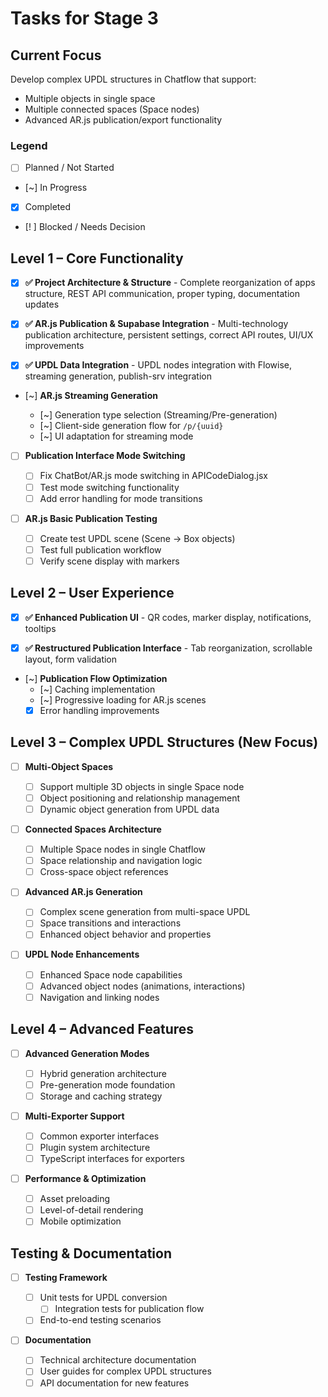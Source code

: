 # Tasks for Stage 3

## Current Focus

Develop complex UPDL structures in Chatflow that support:

-   Multiple objects in single space
-   Multiple connected spaces (Space nodes)
-   Advanced AR.js publication/export functionality

### Legend

-   [ ] Planned / Not Started
-   [~] In Progress
-   [x] Completed
-   [! ] Blocked / Needs Decision

## Level 1 – Core Functionality

-   [x] **✅ Project Architecture & Structure** - Complete reorganization of apps structure, REST API communication, proper typing, documentation updates

-   [x] **✅ AR.js Publication & Supabase Integration** - Multi-technology publication architecture, persistent settings, correct API routes, UI/UX improvements

-   [x] **✅ UPDL Data Integration** - UPDL nodes integration with Flowise, streaming generation, publish-srv integration

-   [~] **AR.js Streaming Generation**

    -   [~] Generation type selection (Streaming/Pre-generation)
    -   [~] Client-side generation flow for `/p/{uuid}`
    -   [~] UI adaptation for streaming mode

-   [ ] **Publication Interface Mode Switching**

    -   [ ] Fix ChatBot/AR.js mode switching in APICodeDialog.jsx
    -   [ ] Test mode switching functionality
    -   [ ] Add error handling for mode transitions

-   [ ] **AR.js Basic Publication Testing**
    -   [ ] Create test UPDL scene (Scene → Box objects)
    -   [ ] Test full publication workflow
    -   [ ] Verify scene display with markers

## Level 2 – User Experience

-   [x] **✅ Enhanced Publication UI** - QR codes, marker display, notifications, tooltips

-   [x] **✅ Restructured Publication Interface** - Tab reorganization, scrollable layout, form validation

-   [~] **Publication Flow Optimization**
    -   [~] Caching implementation
    -   [~] Progressive loading for AR.js scenes
    -   [x] Error handling improvements

## Level 3 – Complex UPDL Structures (New Focus)

-   [ ] **Multi-Object Spaces**

    -   [ ] Support multiple 3D objects in single Space node
    -   [ ] Object positioning and relationship management
    -   [ ] Dynamic object generation from UPDL data

-   [ ] **Connected Spaces Architecture**

    -   [ ] Multiple Space nodes in single Chatflow
    -   [ ] Space relationship and navigation logic
    -   [ ] Cross-space object references

-   [ ] **Advanced AR.js Generation**

    -   [ ] Complex scene generation from multi-space UPDL
    -   [ ] Space transitions and interactions
    -   [ ] Enhanced object behavior and properties

-   [ ] **UPDL Node Enhancements**
    -   [ ] Enhanced Space node capabilities
    -   [ ] Advanced object nodes (animations, interactions)
    -   [ ] Navigation and linking nodes

## Level 4 – Advanced Features

-   [ ] **Advanced Generation Modes**

    -   [ ] Hybrid generation architecture
    -   [ ] Pre-generation mode foundation
    -   [ ] Storage and caching strategy

-   [ ] **Multi-Exporter Support**

    -   [ ] Common exporter interfaces
    -   [ ] Plugin system architecture
    -   [ ] TypeScript interfaces for exporters

-   [ ] **Performance & Optimization**
    -   [ ] Asset preloading
    -   [ ] Level-of-detail rendering
    -   [ ] Mobile optimization

## Testing & Documentation

-   [ ] **Testing Framework**

    -   [ ] Unit tests for UPDL conversion
        -   [ ] Integration tests for publication flow
    -   [ ] End-to-end testing scenarios

-   [ ] **Documentation**
    -   [ ] Technical architecture documentation
    -   [ ] User guides for complex UPDL structures
    -   [ ] API documentation for new features
